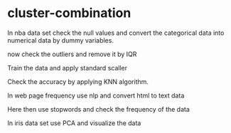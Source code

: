 # cluster-combination

In nba data set check the null values and convert the categorical data into numerical data by dummy variables.

now check the outliers and remove it by IQR

Train the data and apply standard scaller

Check the accuracy by applying KNN algorithm.


In web page frequency use nlp and convert html to text data 

Here then use stopwords and check the frequency of the data


In iris data set use PCA and visualize the data
